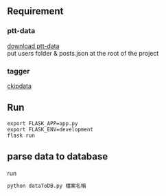 ## Requirement
### ptt-data
[download ptt-data](https://drive.google.com/drive/u/2/folders/1D5woLo1_WAI5fVaslqi-pDmnICrhVvr6)  
put users folder & posts.json at the root of the project  
### tagger
[ckipdata](https://github.com/ckiplab/ckiptagger)

## Run
```shell
export FLASK_APP=app.py
export FLASK_ENV=development
flask run
```

## parse data to database
run
```python
python dataToDB.py 檔案名稱
```
